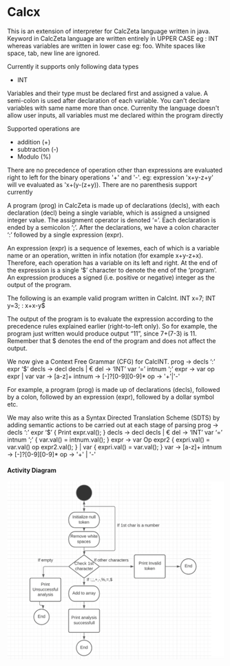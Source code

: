 # Calcx

This is an extension of interpreter for CalcZeta language written in java. 
Keyword in CalcZeta language are written entirely in UPPER CASE eg : INT whereas variables are written in lower case eg: foo.
White spaces like space, tab, new line are ignored.

Currently it supports only following data types
- INT

Variables and their type must be declared first and assigned a value. A semi-colon is used after declaration of each variable. 
You can't declare variables with same name more than once. 
Currenlty the language doesn't allow user inputs, all variables must me declared within the program directly

Supported operations are
- addition (+)
- subtraction (-)
- Modulo (%)

There are no precedence of operation other than expressions are evaluated right to left for the binary operations '+' and '-'. 
eg: expression 'x+y-z+y' will ve evaluated as 'x+(y-(z+y)).
There are no parenthesis support currently

A program (prog) in CalcZeta is made up of declarations (decls), with each declaration (decl) being a single
variable, which is assigned a unsigned integer value. The assignment operator is denoted ‘=’.
Each declaration is ended by a semicolon ‘;’. After the declarations, we have a colon character ‘:’ followed
by a single expression (expr).

An expression (expr) is a sequence of lexemes, each of which is a variable name or an operation, written
in infix notation (for example x+y-z+x). Therefore, each operation has a variable on its left and right.
At the end of the expression is a single ‘$’ character to denote the end of the
‘program’. An expression produces a signed (i.e. positive or negative) integer as the output of the program.

The following is an example valid program written in Calclnt.
INT x=7; INT y=3; : x+x-y$

The output of the program is to evaluate the expression according to the precedence rules explained
earlier (right-to-left only). So for example, the program just written would produce output “11”, since
7+(7-3) is 11. Remember that $ denotes the end of the program and does not affect the output.

We now give a Context Free Grammar (CFG) for CalcINT.
                prog    ->   decls ‘:’ expr ‘$’
                decls   ->   decl decls
                        |   €
                del     ->  ‘INT’ var ‘=’ intnum ‘;’
                expr    ->  var op expr
                        |   var
                var     ->  [a-z]+
                intnum  ->  [-]?[0-9][0-9]*
                op      ->  '+'|'-'

For example, a program (prog) is made up of declarations (decls), followed by a colon, followed by an
expression (expr), followed by a dollar symbol etc.

We may also write this as a Syntax Directed Translation Scheme (SDTS) by adding semantic actions to
be carried out at each stage of parsing
                prog    ->  decls ‘:’ expr ‘$’              { Print expr.val(); }
                decls   ->  decl decls
                        |    €
                del     ->  ‘INT’ var ‘=’ intnum ‘;’        { var.val() = intnum.val(); }
                expr    ->  var Op expr2                    { expri.val() = var.val() op expr2.val(); }
                        |   var                             { expri.val() = var.val(); }
                var     ->  [a-z]+
                intnum  ->  [-]?[0-9][0-9]*
                op      ->  '+' | '-'
                
#### Activity Diagram
<p>  <img src="https://github.com/parmarakhil/Calcx/blob/main/Activity%20Diagram.png" alt=“activity diagram” /></p>
